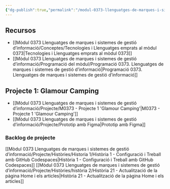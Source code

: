 ```yaml
---
{"dg-publish":true,"permalink":"/modul-0373-llenguatges-de-marques-i-sistemes-de-gestio-d-informacio/m0373-llenguatges-de-marques-i-sistemes-de-gestio-d-informacio/"}
---
```



## Recursos
- [[Mòdul 0373 Llenguatges de marques i sistemes de gestió d’informació/Conceptes/Tecnologies i Llenguatges emprats al mòdul 0373\|Tecnologies i Llenguatges emprats al mòdul 0373]]
- [[Mòdul 0373 Llenguatges de marques i sistemes de gestió d’informació/Programació del mòdul/Programació 0373. Llenguatges de marques i sistemes de gestió d’informació\|Programació 0373. Llenguatges de marques i sistemes de gestió d’informació]]

## Projecte 1: Glamour Camping
- [[Mòdul 0373 Llenguatges de marques i sistemes de gestió d’informació/Projecte/M0373 - Projecte 1 'Glamour Camping'\|M0373 - Projecte 1 'Glamour Camping']]
- [[Mòdul 0373 Llenguatges de marques i sistemes de gestió d’informació/Projecte/Prototip amb Figma\|Prototip amb Figma]]
### Backlog de projecte
[[Mòdul 0373 Llenguatges de marques i sistemes de gestió d’informació/Projecte/Històries/Historia 1/Història 1 - Configuració i Treball amb GitHub Codespaces\|Història 1 - Configuració i Treball amb GitHub Codespaces]]
[[Mòdul 0373 Llenguatges de marques i sistemes de gestió d’informació/Projecte/Històries/història 2/Història 21 - Actualització de la pàgina Home i els articles\|Història 21 - Actualització de la pàgina Home i els articles]]

